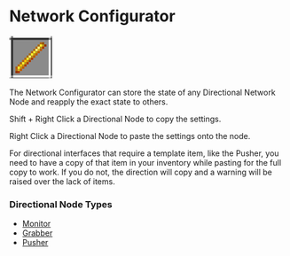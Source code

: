 # Network Configurator

![Network Configurator](<../../.gitbook/assets/image (1).png>)

The Network Configurator can store the state of any Directional Network Node and reapply the exact state to others.

Shift + Right Click a Directional Node to copy the settings.

Right Click a Directional Node to paste the settings onto the node.

For directional interfaces that require a template item, like the Pusher, you need to have a copy of that item in your inventory while pasting for the full copy to work. If you do not, the direction will copy and a warning will be raised over the lack of items.

### Directional Node Types

* [Monitor](../network-nodes/network-monitor.md)
* [Grabber](../network-nodes/network-grabber.md)
* [Pusher](../network-nodes/network-pusher.md)
